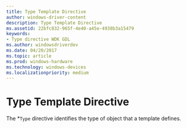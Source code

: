 ```yaml
---
title: Type Template Directive
author: windows-driver-content
description: Type Template Directive
ms.assetid: 22bfc832-965f-4e40-a45e-4938b3a15479
keywords:
- Type directive WDK GDL
ms.author: windowsdriverdev
ms.date: 04/20/2017
ms.topic: article
ms.prod: windows-hardware
ms.technology: windows-devices
ms.localizationpriority: medium
---
```


# Type Template Directive


The \*`Type` directive identifies the type of object that a template defines.

 

 




